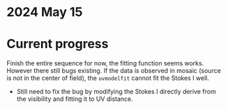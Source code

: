 # 2024 May 15
# Current progress
Finish the entire sequence for now, the fitting function seems works.  
However there still bugs existing. If the data is observed in mosaic (source is not in the center of field), the `uvmodelfit` cannot fit the Stokes I well.

- Still need to fix the bug by modifying the Stokes I directly derive from the visibility and fitting it to UV distance. 
